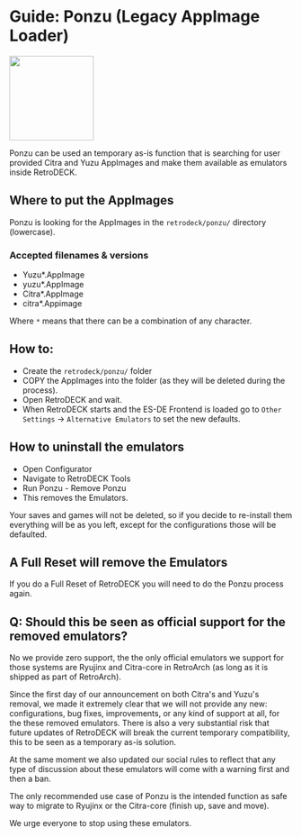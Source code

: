 # Guide: Ponzu (Legacy AppImage Loader)

<img src="../../wiki_images/logos/ponzu-logo.png" width="150">

Ponzu can be used an temporary as-is function that is searching for user provided Citra and Yuzu AppImages and make them available as emulators inside RetroDECK.

## Where to put the AppImages

Ponzu is looking for the AppImages in the `retrodeck/ponzu/` directory (lowercase).

### Accepted filenames & versions

- Yuzu*.AppImage
- yuzu*.AppImage
- Citra*.AppImage
- citra*.Appimage

Where `*` means that there can be a combination of any character.

## How to:

- Create the `retrodeck/ponzu/` folder
- COPY the AppImages into the folder (as they will be deleted during the process).
- Open RetroDECK and wait.
- When RetroDECK starts and the ES-DE Frontend is loaded go to `Other Settings` -> `Alternative Emulators` to set the new defaults.

## How to uninstall the emulators

- Open Configurator
- Navigate to RetroDECK Tools
- Run Ponzu - Remove Ponzu
- This removes the Emulators.

Your saves and games will not be deleted, so if you decide to re-install them everything will be as you left, except for the configurations those will be defaulted.

## A Full Reset will remove the Emulators

If you do a Full Reset of RetroDECK you will need to do the Ponzu process again.


## Q: Should this be seen as official support for the removed emulators?

No we provide zero support, the the only official emulators we support for those systems are Ryujinx and Citra-core in RetroArch (as long as it is shipped as part of RetroArch).

Since the first day of our announcement on both Citra's and Yuzu's removal, we made it extremely clear that we will not provide any new: configurations, bug fixes, improvements, or any kind of support at all, for the these removed emulators. There is also a very substantial risk that future updates of RetroDECK will break the current temporary compatibility, this to be seen as a temporary as-is solution.

At the same moment we also updated our social rules to reflect that any type of discussion about these emulators will come with a warning first and then a ban.

The only recommended use case of Ponzu is the intended function as safe way to migrate to Ryujinx or the Citra-core (finish up, save and move).

We urge everyone to stop using these emulators.
